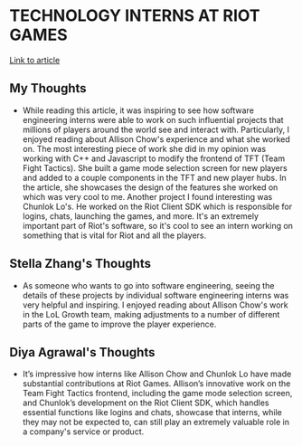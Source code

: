# TECHNOLOGY INTERNS AT RIOT GAMES

[Link to article](https://technology.riotgames.com/news/technology-interns-riot-games)

## My Thoughts
* While reading this article, it was inspiring to see how software engineering interns were able to work on such influential projects that millions of players around the world see and interact with.
Particularly, I enjoyed reading about Allison Chow's experience and what she worked on. The most interesting piece of work she did in my opinion was working with C++ and Javascript to modify the frontend of TFT (Team Fight Tactics). She built a game mode selection screen for new players and added to a couple components in the TFT and new player hubs. In the article, she showcases the design of the features she worked on which was very cool to me. Another project I found interesting was Chunlok Lo's. He worked on the Riot Client SDK which is responsible for logins, chats, launching the games, and more. It's an extremely important part of Riot's software, so it's cool to see an intern working on something that is vital for Riot and all the players. 

## Stella Zhang's Thoughts
* As someone who wants to go into software engineering, seeing the details of these projects by individual software engineering interns was very helpful and inspiring. I enjoyed reading about Allison Chow's work in the LoL Growth team, making adjustments to a number of different parts of the game to improve the player experience.

## Diya Agrawal's Thoughts 
* It’s impressive how interns like Allison Chow and Chunlok Lo have made substantial contributions at Riot Games. Allison’s innovative work on the Team Fight Tactics frontend, including the game mode selection screen, and Chunlok’s development on the Riot Client SDK, which handles essential functions like logins and chats, showcase that interns, while they may not be expected to, can still play an extremely valuable role in a company's service or product.
